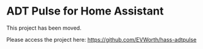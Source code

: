 # ADT Pulse for Home Assistant

This project has been moved.

Please access the project here: https://github.com/EVWorth/hass-adtpulse